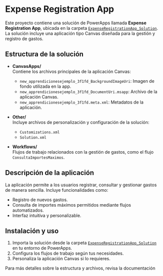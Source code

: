 # Expense Registration App

Este proyecto contiene una solución de PowerApps llamada **Expense Registration App**, ubicada en la carpeta [`ExpenseRegistrationApp_Solution`](ExpenseRegistrationApp_Solution/). La solución incluye una aplicación tipo Canvas diseñada para la gestión y registro de gastos.

## Estructura de la solución

- **CanvasApps/**  
  Contiene los archivos principales de la aplicación Canvas:
  - `new_apprendicionesejemplo_3f1fd_BackgroundImageUri`: Imagen de fondo utilizada en la app.
  - `new_apprendicionesejemplo_3f1fd_DocumentUri.msapp`: Archivo de la aplicación Canvas.
  - `new_apprendicionesejemplo_3f1fd.meta.xml`: Metadatos de la aplicación.

- **Other/**  
  Incluye archivos de personalización y configuración de la solución:
  - `Customizations.xml`
  - `Solution.xml`

- **Workflows/**  
  Flujos de trabajo relacionados con la gestión de gastos, como el flujo `ConsultaImportesMaximos`.

## Descripción de la aplicación

La aplicación permite a los usuarios registrar, consultar y gestionar gastos de manera sencilla. Incluye funcionalidades como:

- Registro de nuevos gastos.
- Consulta de importes máximos permitidos mediante flujos automatizados.
- Interfaz intuitiva y personalizable.

## Instalación y uso

1. Importa la solución desde la carpeta [`ExpenseRegistrationApp_Solution`](ExpenseRegistrationApp_Solution/) en tu entorno de PowerApps.
2. Configura los flujos de trabajo según tus necesidades.
3. Personaliza la aplicación Canvas si lo requieres.

Para más detalles sobre la estructura y archivos, revisa la documentación